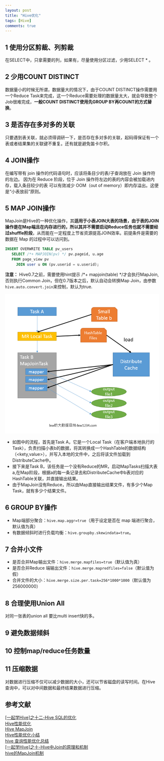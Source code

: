 ```yaml
---
layout: post
title: "Hive优化"
tags: [Hive]
comments: true
---
```



## 1 使用分区剪裁、列剪裁
在SELECT中，只拿需要的列，如果有，尽量使用分区过滤，少用SELECT * 。

## 2 少用COUNT DISTINCT
数据量小的时候无所谓，数据量大的情况下，由于COUNT DISTINCT操作需要用一个Reduce Task来完成，这一个Reduce需要处理的数据量太大，就会导致整个Job很难完成，**一般COUNT DISTINCT使用先GROUP BY再COUNT的方式替换**。

## 3 是否存在多对多的关联
只要遇到表关联，就必须得调研一下，是否存在多对多的关联，起码得保证有一个表或者结果集的关联键不重复。还有就是避免笛卡尔积。

## 4 JOIN操作
在编写带有 join 操作的代码语句时，应该将条目少的表/子查询放在 Join 操作符的左边。 因为在 Reduce 阶段，位于 Join 操作符左边的表的内容会被加载进内存，载入条目较少的表 可以有效减少 OOM（out of memory）即内存溢出。这便是“小表放前”原则。    

## 5 MAP JOIN操作
MapJoin是Hive的一种优化操作，其**适用于小表JOIN大表的场景，由于表的JOIN操作是在Map端且在内存进行的，所以其并不需要启动Reduce任务也就不需要经过shuffle阶段**，从而能在一定程度上节省资源提高JOIN效率。前提条件是需要的数据在 Map 的过程中可以访问到。

```sql
INSERT OVERWRITE TABLE pv_users 
   SELECT /*+ MAPJOIN(pv) */ pv.pageid, u.age 
   FROM page_view pv 
     JOIN user u ON (pv.userid = u.userid);  
```

**注意：** Hive0.7之前，需要使用hint提示 /*+ mapjoin(table) */才会执行MapJoin,否则执行Common Join，但在0.7版本之后，默认自动会转换Map Join，由参数`hive.auto.convert.join`来控制，默认为true.


![mapjoin](https://raw.githubusercontent.com/Andr-Robot/iMarkdownPhotos/master/Res/mapjoin.jpg)

- 如图中的流程，首先是Task A，它是一个Local Task（在客户端本地执行的Task），负责扫描小表b的数据，将其转换成一个HashTable的数据结构（<kety,value>），并写入本地的文件中，之后将该文件加载到DistributeCache中。
- 接下来是Task B，该任务是一个没有Reduce的MR，启动MapTasks扫描大表a,在Map阶段，根据a的每一条记录去和DistributeCache中b表对应的HashTable关联，并直接输出结果。
- 由于MapJoin没有Reduce，所以由Map直接输出结果文件，有多少个Map Task，就有多少个结果文件。

## 6 GROUP BY操作
- Map端部分聚合：`hive.map.aggr=true`（用于设定是否在 map 端进行聚合，默认值为真）
- 有数据倾斜时进行负载均衡：`hive.groupby.skewindata=true`。

## 7 合并小文件
- 是否合并Map输出文件：`hive.merge.mapfiles=true`（默认值为真）
- 是否合并Reduce 端输出文件：`hive.merge.mapredfiles=false`（默认值为假）
- 合并文件的大小：`hive.merge.size.per.task=256*1000*1000`（默认值为 256000000）

## 8 合理使用Union All
对同一张表的union all 要比multi insert快的多。

## 9 避免数据倾斜

## 10 控制map/reduce任务数量

## 11 压缩数据
对数据进行压缩不仅可以减少数据的大小，还可以节省磁盘的读写时间。在Hive查询中，可以对中间数据和最终结果数据进行压缩。

## 参考文献
[[一起学Hive]之十二-Hive SQL的优化](http://lxw1234.com/archives/2015/06/317.htm)   
[Hive性能优化](https://www.cnblogs.com/smartloli/p/4356660.html)   
[Hive MapJoin](https://www.cnblogs.com/MOBIN/p/5702580.html)   
[Hive性能优化小结](https://juejin.im/entry/5afb63e051882542af040dd2)   
[hive 查询性能优化总结](https://www.jianshu.com/p/6970c47eec5c)     
[[一起学Hive]之十-Hive中Join的原理和机制](http://lxw1234.com/archives/2015/06/313.htm)   
[hive的MapJoin机制](https://blog.csdn.net/louxuez/article/details/39235425)